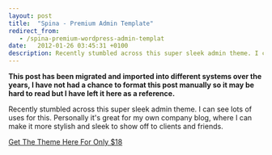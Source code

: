 ```yaml
---
layout: post
title:  "Spina - Premium Admin Template"
redirect_from:
   - /spina-premium-wordpress-admin-templat
date:   2012-01-26 03:45:31 +0100
description: Recently stumbled across this super sleek admin theme. I can see lots of uses for this. Personally it's great for my own company blog, where I can make it more stylish and sleek to show off to clients...
---
```


**This post has been migrated and imported into different systems over the years, I have not had a chance to format this post manually so it may be hard to read but I have left it here as a reference.**

Recently stumbled across this super sleek admin theme. I can see lots of uses for this. Personally it's great for my own company blog, where I can make it more stylish and sleek to show off to clients and friends.   
  
[Get The Theme Here For Only $18](http://themeforest.net/item/spina-premium-admin-template-tablet-theme/1301889?WT.ac=weekly_feature&WT.seg_1=weekly_feature&WT.z_author=Interfico&ref=bigideaguy)